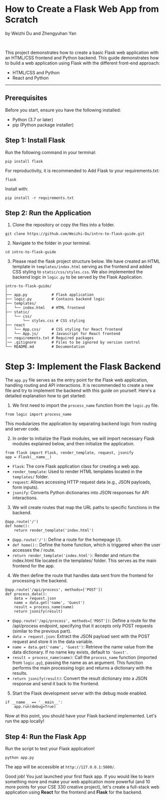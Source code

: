 # How to Create a Flask Web App from Scratch

by Weizhi Du and Zhengyuhan Yan

</br>

This project demonstrates how to create a basic Flask web application with an HTML/CSS frontend and Python backend. This guide demonstrates how to build a web application using Flask with the different front-end approach:

- HTML/CSS and Python
- React and Python

---

## Prerequisites

Before you start, ensure you have the following installed:
- Python (3.7 or later)
- pip (Python package installer)


## Step 1: Install Flask

Run the following command in your terminal:

```
pip install flask
```

For reproductivity, it is recommended to Add Flask to your requirements.txt:

```
flask
```

Install with:

```
pip install -r requirements.txt
```

## Step 2: Run the Application

1. Clone the repository or copy the files into a folder.
```
git clone https://github.com/Weizhi-Du/intro-to-flask-guide.git
```

2. Navigate to the folder in your terminal.
```
cd intro-to-flask-guide
```

3. Please read the flask project structure below. We have created an HTML template in `templates/index.html` serving as the frontend and added CSS styling to `static/css/styles.css`. We also implemented the backend logic in `logic.py` to be served by the Flask Application.
```
intro-to-flask-guide/
│
├── app.py           # Flask application
├── logic.py         # Contains backend logic
├── templates/
│   └── index.html   # HTML frontend
├── static/
│   └── css/
│       └── styles.css # CSS styling
├── react
│   └── App.css/     # CSS styling for React frontend
│   └── App.js/      # Javascript for React frontend
│── requirements.txt # Required packages
│── .gitignore       # Files to be ignored by version control
└── README.md        # Documentation
```

# Step 3: Implement the Flask Backend

The `app.py` file serves as the entry point for the Flask web application, handling routing and API interactions. It is recommended to create a new file and try to implement the backend with this guide on yourself. Here's a detailed explanation how to get started:

1. We first need to import the `process_name` function from the `logic.py` file.
```
from logic import process_name
```
This modularizes the application by separating backend logic from routing and server code.

2. In order to initialize the Flask modules, we will import necessary Flask modules explained below, and then initialize the application.
```
from flask import Flask, render_template, request, jsonify
app = Flask(__name__)
```
- `Flask`: The core Flask application class for creating a web app.
- `render_template`: Used to render HTML templates located in the `templates/` folder.
- `request`: Allows accessing HTTP request data (e.g., JSON payloads, form inputs).
- `jsonify`: Converts Python dictionaries into JSON responses for API interactions.

3. We will create routes that map the URL paths to specific functions in the backend.
```
@app.route('/')
def home():
    return render_template('index.html')
```
- `@app.route('/')`: Define a route for the homepage (/).
- `def home():`: Define the home function, which is triggered when the user accesses the / route.
- `return render_template('index.html')`: Render and return the index.html file located in the templates/ folder. This serves as the main frontend for the app.

4. We then define the route that handles data sent from the frontend for processing in the backend.
```
@app.route('/api/process', methods=['POST'])
def process_data():
    data = request.json
    name = data.get('name', 'Guest')
    result = process_name(name)
    return jsonify(result)
```
- `@app.route('/api/process', methods=['POST'])`: Define a route for the /api/process endpoint, specifying that it accepts only POST requests (similar to the previous part).
- `data = request.json`: Extract the JSON payload sent with the POST request and store it in the data variable.
- `name = data.get('name', 'Guest')`: Retrieve the name value from the data dictionary. If no name key exists, default to `'Guest'`.
- `result = process_name(name)`: Call the `process_name` function (imported from `logic.py`), passing the name as an argument. This function performs the main processing logic and returns a dictionary with the results.
- `return jsonify(result)`: Convert the result dictionary into a JSON response and send it back to the frontend.

5. Start the Flask development server with the debug mode enabled.
```
if __name__ == '__main__':
    app.run(debug=True)
```

Now at this point, you should have your Flask backend implemented. Let's run the app locally!

## Step 4: Run the Flask App

Run the script to test your Flask application!
```
python app.py
```
The app will be accessible at `http://127.0.0.1:5000/`.

Good job! You just launched your first flask app. If you would like to learn something more and make your web application more powerful (and 10 more points for your CSE 330 creative project), let's create a full-stack web application using **React** for the frontend and **Flask** for the backend.

